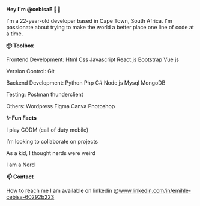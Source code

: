 **Hey I'm @cebisaE 👋🏽**


I'm a 22-year-old developer based in Cape Town, South Africa.
I'm passionate about trying to make the world a better place one line of code at a time.


**📦 Toolbox**

Frontend Development: Html Css Javascript React.js Bootstrap Vue js 

Version Control: Git 

Backend Development: Python Php C# Node js Mysql MongoDB

Testing:  Postman thunderclient 

Others: Wordpress Figma Canva Photoshop 


**✨ Fun Facts**

I play CODM (call of duty mobile)

I’m looking to collaborate on projects

As a kid, I thought nerds were weird

I am a Nerd



**📫 Contact**

How to reach me I am available on linkedin @www.linkedin.com/in/emihle-cebisa-60292b223





